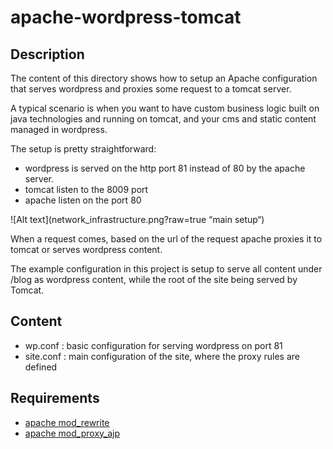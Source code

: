# apache-wordpress-tomcat

## Description

The content of this directory shows how to setup an Apache configuration that serves wordpress and proxies some request to a tomcat server.

A typical scenario is when you want to have custom business logic built on java technologies and running on tomcat, and your cms and static content managed in wordpress.

The setup is pretty straightforward:
- wordpress is served on the http port 81 instead of 80 by the apache server.
- tomcat listen to the 8009 port
- apache listen on the port 80

![Alt text](network_infrastructure.png?raw=true “main setup“)

When a request comes, based on the url of the request apache proxies it to tomcat or serves wordpress content.

The example configuration in this project is setup to serve all content under /blog as wordpress content, while the root of the site being served by Tomcat.
  

## Content

- wp.conf   : basic configuration for serving wordpress on port 81
- site.conf : main configuration of the site, where the proxy rules are defined

## Requirements
- [apache mod_rewrite](http://httpd.apache.org/docs/current/mod/mod_rewrite.html)
- [apache mod_proxy_ajp](https://httpd.apache.org/docs/2.4/mod/mod_proxy_ajp.html)
